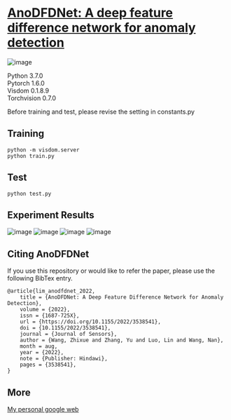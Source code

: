 # [AnoDFDNet: A deep feature difference network for anomaly detection](https://www.hindawi.com/journals/js/2022/3538541)
![image](https://user-images.githubusercontent.com/79884379/158046455-2465bd04-b390-4aaf-a0c8-56a4a239b32f.png)

Python 3.7.0  
Pytorch 1.6.0  
Visdom 0.1.8.9  
Torchvision 0.7.0

Before training and test, please revise the setting in constants.py
## Training
```
python -m visdom.server
python train.py
```
## Test
```
python test.py
```
## Experiment Results
![image](https://user-images.githubusercontent.com/79884379/174758375-9bb9a782-5721-49a6-8638-dc72da56322a.png)
![image](https://user-images.githubusercontent.com/79884379/160744916-fd3940e3-3820-4755-a670-e2774b1ad8ec.png)
![image](https://user-images.githubusercontent.com/79884379/160744938-9058b0c1-1873-4179-9868-82a43bdf4341.png)
![image](https://user-images.githubusercontent.com/79884379/160745091-c56901b0-e1d7-4187-a3b4-0fdf3947c4e1.png)
## Citing AnoDFDNet
If you use this repository or would like to refer the paper, please use the following BibTex entry.
```
@article{lim_anodfdnet_2022,
	title = {AnoDFDNet: A Deep Feature Difference Network for Anomaly Detection},
	volume = {2022},
	issn = {1687-725X},
	url = {https://doi.org/10.1155/2022/3538541},
	doi = {10.1155/2022/3538541},
	journal = {Journal of Sensors},
	author = {Wang, Zhixue and Zhang, Yu and Luo, Lin and Wang, Nan},
	month = aug,
	year = {2022},
	note = {Publisher: Hindawi},
	pages = {3538541},
}
```
## More
[My personal google web](https://scholar.google.com/citations?user=qdkY0jcAAAAJ&hl=zh-TW)
